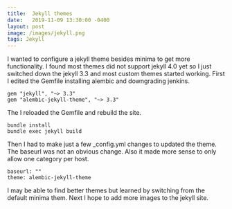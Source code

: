 ```yaml
---
title:  Jekyll themes
date:   2019-11-09 13:30:00 -0400
layout: post
image: /images/jekyll.png
tags: Jekyll
---
```

I wanted to configure a jekyll theme besides minima to get more functionality.  I found most themes did not support jekyll 4.0 yet so I just switched down the jekyll 3.3 and most custom themes started working.
First I edited the Gemfile installing alembic and downgrading jenkins.
```
gem "jekyll", "~> 3.3"
gem "alembic-jekyll-theme", "~> 3.3"
```
The I reloaded the Gemfile and rebuild the site.
```
bundle install
bundle exec jekyll build
```
Then I had to make just a few _config.yml changes to updated the theme. The baseurl was not an obvious change.  Also it made more sense to only allow one category per host.  
```
baseurl: ""
theme: alembic-jekyll-theme
```
I may be able to find better themes but learned by switching from the default minima them.  Next I hope to add more images to the jekyll site.
